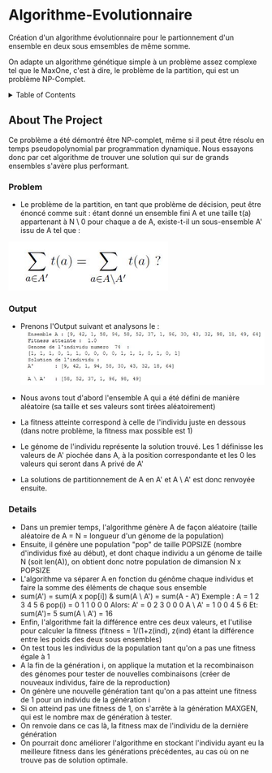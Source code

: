 # Algorithme-Evolutionnaire
Création d'un algorithme évolutionnaire pour le partionnement d'un ensemble en deux sous emsembles de même somme.

On adapte un algorithme génétique simple à un problème assez complexe tel que le MaxOne, c'est à dire, le problème de la partition, qui est un problème NP-Complet.

<!-- TABLE OF CONTENTS -->
<details>
  <summary>Table of Contents</summary>
  <ol>
    <li>
      <a href="#about-the-project">About The Project</a>
      <ul>
        <li><a href="#problem">Problem</a></li>
      </ul>
      <ul>
        <li><a href="#output">Output</a></li>
      </ul>
       <ul>
        <li><a href="#details">Details</a></li>
      </ul>
    </li>
  </ol>
</details>



<!-- ABOUT THE PROJECT -->
## About The Project
Ce problème a été démontré être NP-complet, même si il peut être résolu en temps pseudopolynomial par programmation dynamique.
Nous essayons donc par cet algorithme de trouver une solution qui sur de grands ensembles s'avère plus performant. 

### Problem

* Le problème de la partition, en tant que problème de décision, peut être énoncé comme suit : étant donné un ensemble fini A et une taille t(a) appartenant à N \ 0 pour chaque a de A, existe-t-il un sous-ensemble A' issu de A tel que :

![Screenshot](partition.JPG)

### Output
* Prenons l'Output suivant et analysons le : 
![Screenshot](algo.JPG)

* Nous avons tout d'abord l'ensemble A qui a été défini de manière aléatoire (sa taille et ses valeurs sont tirées aléatoirement)
* La fitness atteinte correspond à celle de l'individu juste en dessous (dans notre problème, la fitness max possible est 1)
* Le génome de l'individu représente la solution trouvé. Les 1 définisse les valeurs de A' piochée dans A, à la position correspondante et les 0 les valeurs qui seront dans A privé de A'
* La solutions de partitionnement de A en A' et A \ A' est donc renvoyée ensuite. 

### Details

* Dans un premier temps, l'algorithme génère A de façon aléatoire (taille aléatoire de A = N = longueur d'un génome de la population)
* Ensuite, il génère une population "pop" de taille POPSIZE (nombre d'individus fixé au début), et dont chaque individu a un génome de taille N (soit len(A)), on obtient donc notre population de dimansion N x POPSIZE
* L'algorithme va séparer A en fonction du génôme chaque individus et faire la somme des éléments de chaque sous ensemble 
* sum(A') = sum(A x pop[i])  &  sum(A \ A') = sum(A - A')
Exemple : 
A      = 1 2 3 4 5 6
pop(i) = 0 1 1 0 0 0
Alors:
A'     = 0 2 3 0 0 0
A \ A' = 1 0 0 4 5 6
Et:
sum(A')= 5
sum(A \ A') = 16
* Enfin, l'algorithme fait la différence entre ces deux valeurs, et l'utilise pour calculer la fitness (fitness = 1/(1+z(ind), z(ind) étant la différence entre les poids des deux sous ensembles)
* On test tous les individus de la population tant qu'on a pas une fitness égale à 1
* A la fin de la génération i, on applique la mutation et la recombinaison des génomes pour tester de nouvelles combinaisons (créer de nouveaux individus, faire de la reproduction)
* On génère une nouvelle génération tant qu'on a pas atteint une fitness de 1 pour un individu de la génération i
* Si on atteind pas une fitness de 1, on s'arrête à la génération MAXGEN, qui est le nombre max de génération à tester.
* On renvoie dans ce cas là, la fitness max de l'individu de la dernière génération
* On pourrait donc améliorer l'algorithme en stockant l'individu ayant eu la meilleure fitness dans les générations précédentes, au cas où on ne trouve pas de solution optimale.
